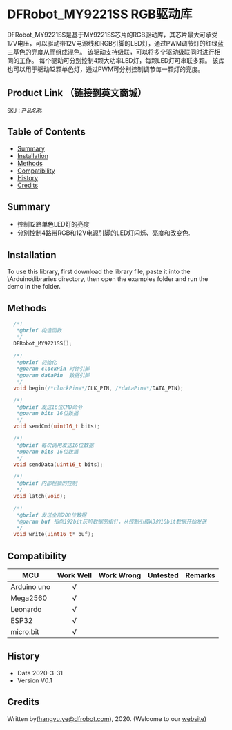 # DFRobot_MY9221SS  RGB驱动库
DFRobot_MY9221SS是基于MY9221SS芯片的RGB驱动库，其芯片最大可承受17V电压，可以驱动带12V电源线和RGB引脚的LED灯，通过PWM调节灯的红绿蓝三基色的亮度从而组成混色。
该驱动支持级联，可以将多个驱动级联同时进行相同的工作。
每个驱动可分别控制4颗大功率LED灯，每颗LED灯可串联多颗。
该库也可以用于驱动12颗单色灯，通过PWM可分别控制调节每一颗灯的亮度。  <br>




## Product Link （链接到英文商城）
    SKU：产品名称
   
## Table of Contents

* [Summary](#summary)
* [Installation](#installation)
* [Methods](#methods)
* [Compatibility](#compatibility)
* [History](#history)
* [Credits](#credits)

## Summary

* 控制12路单色LED灯的亮度 <br>
* 分别控制4路带RGB和12V电源引脚的LED灯闪烁、亮度和改变色. <br>

## Installation

To use this library, first download the library file, paste it into the \Arduino\libraries directory, then open the examples folder and run the demo in the folder.

## Methods

```C++
  /*!
   *@brief 构造函数
   */
  DFRobot_MY9221SS();
  
  /*!
   *@brief 初始化
   *@param clockPin 时钟引脚
   *@param dataPin  数据引脚
   */
  void begin(/*clockPin=*/CLK_PIN, /*dataPin=*/DATA_PIN);

  /*!
   *@brief 发送16位CMD命令
   *@param bits 16位数据
   */
  void sendCmd(uint16_t bits);  

  /*!
   *@brief 每次调用发送16位数据
   *@param bits 16位数据
   */
  void sendData(uint16_t bits); 

  /*!
   *@brief 内部栓锁的控制
   */
  void latch(void);   

  /*!
   *@brief 发送全部208位数据
   *@param buf 指向192bit灰阶数据的指针，从控制引脚A3的16bit数据开始发送
   */
  void write(uint16_t* buf); 
```

## Compatibility

MCU                | Work Well    | Work Wrong   | Untested    | Remarks
------------------ | :----------: | :----------: | :---------: | -----
Arduino uno        |      √       |              |             | 
Mega2560        |      √       |              |             | 
Leonardo        |      √       |              |             | 
ESP32        |      √       |              |             | 
micro:bit        |      √       |              |             | 


## History

- Data 2020-3-31
- Version V0.1


## Credits

Written by(hangyu.ye@dfrobot.com), 2020. (Welcome to our [website](https://www.dfrobot.com/))





